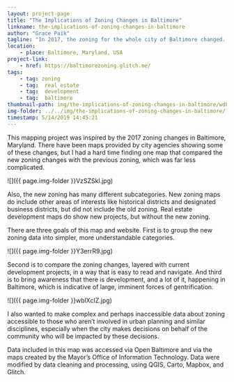 ```yaml
---
layout: project-page
title: "The Implications of Zoning Changes in Baltimore"
linkname: the-implications-of-zoning-changes-in-baltimore
author: "Grace Paik"
tagline: "In 2017, the zoning for the whole city of Baltimore changed. The new zoning is complicated and there are not enough maps comparing the changes."
location:
    - place: Baltimore, Maryland, USA
project-link:
    - href: https://baltimorezoning.glitch.me/
tags:
    - tag: zoning
    - tag:  real estate
    - tag:  development
    - tag:  baltimore
thumbnail-path: img/the-implications-of-zoning-changes-in-baltimore/wdBfakv.jpg
img-folder: ../../img/the-implications-of-zoning-changes-in-baltimore/
timestamp: 5/14/2019 14:45:21
---
```

This mapping project was inspired by the 2017 zoning changes in Baltimore, Maryland. There have been maps provided by city agencies showing some of these changes, but I had a hard time finding one map that compared the new zoning changes with the previous zoning, which was far less complicated.

![]({{ page.img-folder }}VzSZSkl.jpg)

Also, the new zoning has many different subcategories. New zoning maps do include other areas of interests like historical districts and designated business districts, but did not include the old zoning. Real estate development maps do show new projects, but without the new zoning.

There are three goals of this map and website. First is to group the new zoning data into simpler, more understandable categories.

![]({{ page.img-folder }}Y3errR9.jpg)

Second is to compare the zoning changes, layered with current development projects, in a way that is easy to read and navigate. And third is to bring awareness that there is development, and a lot of it, happening in Baltimore, which is indicative of large, imminent forces of gentrification.

![]({{ page.img-folder }}wblXcIZ.jpg)

I also wanted to make complex and perhaps inaccessible data about zoning accessible to those who aren’t involved in urban planning and similar disciplines, especially when the city makes decisions on behalf of the community who will be impacted by these decisions.

Data included in this map was accessed via Open Baltimore and via the maps created by the Mayor’s Office of Information Technology. Data were modified by data cleaning and processing, using QGIS, Carto, Mapbox, and Glitch.